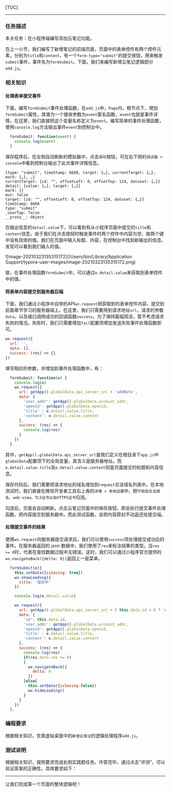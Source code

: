 [TOC]

---

### 任务描述

本关任务：在小程序端编写添加云笔记功能。

在上一小节，我们编写了新增笔记的前端页面，页面中的表单控件有两个控件元素，分别为`title`和`content`，有一个`form-type="submit"`的提交按钮，用来触发`submit`事件，事件名为`formSubmit`。下面，我们来编写新增云笔记逻辑部分`add.js`。

### 相关知识

#### 处理表单提交事件

下面，编写`formSubmit`事件处理函数，在`add.js`中，`Page`内，根节点下，增加`formSubmit`属性，其值为一个接收参数为`event`匿名函数，`event`也就是事件详情，在这里，我们直接把这个变量名称定义为`event`。编写简单的事件处理函数，使用`console.log`方法输出事件`event`到控制台中。

```javascript
  formSubmit: function(event) {
    console.log(event)
  }
```

保存程序后，在左侧自动刷新的模拟器中，点击`保存`按钮，可在右下侧的`调试器 > console`中看到控制台输出了此次事件详情信息。

```
{type: "submit", timeStamp: 6668, target: {…}, currentTarget: {…}, mark: {…}, …}
currentTarget: {id: "", offsetLeft: 0, offsetTop: 124, dataset: {…}}
detail: {value: {…}, target: {…}}
mark: {}
mut: false
target: {id: "", offsetLeft: 0, offsetTop: 124, dataset: {…}}
timeStamp: 6668
type: "submit"
_userTap: false
__proto__: Object
```

在输出信息的`detail.value`下，可以看到有从小程序页面中提交的`title`和`content`信息，由于我们在点击按钮时触发事件时两个控件中内容为空，故两个键中没有具体的值。我们在页面中输入标题、内容，在控制台中找到新输出的信息。发现可以看到我们输入的值。

![image-20210323135315172](/Users/bin/Library/Application Support/typora-user-images/image-20210323135315172.png)

故，在事件处理函数`formSubmit`中，可以通过`e.detail.value`来获取到表单控件中的值。

#### 将表单内容提交到服务器后端

下面，我们通过小程序中自带的API`wx.request`把获取到的表单控件内容，提交到前面章节学习的服务器端上。在这里，我们只需要用到请求地址`url`，请求的参数`data`，以及接口调用成功的回调函数`success`。为了保持篇幅简洁，暂不考虑请求失败的情况。失败时，我们只需要增加`fail`配置项增加发送失败事件处理函数即可。

```javascript
wx.request({
  url: '',
  data: [],
  success: (res) => {}
})
```

填写相应的参数，并增加到事件处理函数中，有：

```javascript
  formSubmit: function(e) {
    console.log(e)
    wx.request({
      url: getApp().globalData.api_server_url + 'addNote',
      data: {
        'user_addr': getApp().globalData.account_addr,
        'openid': getApp().globalData.openid,
        'title' : e.detail.value.title,
        'content': e.detail.value.content
      },
      success: (res) => {
        console.log(res)
      }
    })
  }
```

其中，`getApp().globalData.api_server_url`是我们定义在根目录下`app.js`中`globalData`配置项下的全局变量，其含义是服务器地址。而`e.detail.value.title`及`e.detail.value.content`则是页面提交的标题和内容信息。

保存代码后，我们需要把请求地址的域名增加到`request`合法域名列表中。在本地测试时，我们直接在微信开发者工具右上角的`详情 > 本地设置`中，把`不校验合法域名、web-view、TLS证书以及HTTPS证书`勾选。

勾选后，页面会自动刷新。点击云笔记页面中的保存按钮，即会执行提交事件处理函数，把内容提交到服务器中。而此测试函数，会把内容原封不动返还给提交端。

#### 处理提交事件的结果

使用`wx.request`向服务器提交请求后，我们可以使用`success`项处理提交成功后的事件。在服务器返回的 json 数据中，我们使用了`res`来标注结果的类型。当`res >= 0`时，代表在查找数据过程中无错误。这时，我们可以通过小程序官方提供的`wx.navigateBack({delta: 0})`返回上一层菜单。

```javascript
  formSubmit(e){
    this.setData({isSaving: true})
    wx.showLoading({
      title: '保存中'
    })

    console.log(e.detail.value)

    wx.request({
      url: getApp().globalData.api_server_url + ( this.data.id > 0 ? 'editNote': 'addNote'),
      data: {
        'id': this.data.id,
        'user_addr': getApp().globalData.account_addr,
        'openid': getApp().globalData.openid,
        'title' : e.detail.value.title,
        'content': e.detail.value.content
      },
      success: (res) => {
        console.log(res)
        if(res.data.res >= 0)
        {
          wx.navigateBack({
            delta: 0
          })
        }else{
          this.setData({isSaving:false})
          wx.hideLoading()
        }
      }
    })
  },
```

### 编程要求

根据相关知识，完善虚拟桌面中的`新增云笔记`的逻辑处理程序`add.js`。

### 测试说明

根据相关知识，按照要求完成右侧实践题任务。作答完毕，通过点击“评测”，可以验证答案的正确性。具体要求如下：



---

让我们完成第一个页面的整体逻辑吧！